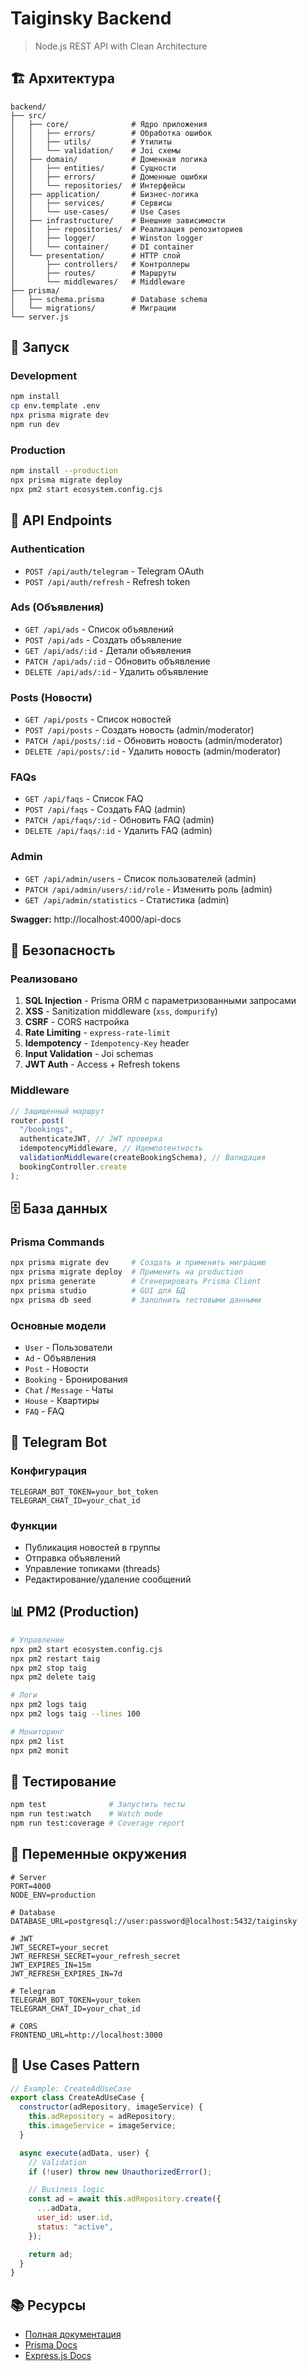 # Taiginsky Backend

> Node.js REST API with Clean Architecture

## 🏗️ Архитектура

```
backend/
├── src/
│   ├── core/              # Ядро приложения
│   │   ├── errors/        # Обработка ошибок
│   │   ├── utils/         # Утилиты
│   │   └── validation/    # Joi схемы
│   ├── domain/            # Доменная логика
│   │   ├── entities/      # Сущности
│   │   ├── errors/        # Доменные ошибки
│   │   └── repositories/  # Интерфейсы
│   ├── application/       # Бизнес-логика
│   │   ├── services/      # Сервисы
│   │   └── use-cases/     # Use Cases
│   ├── infrastructure/    # Внешние зависимости
│   │   ├── repositories/  # Реализация репозиториев
│   │   ├── logger/        # Winston logger
│   │   └── container/     # DI container
│   └── presentation/      # HTTP слой
│       ├── controllers/   # Контроллеры
│       ├── routes/        # Маршруты
│       └── middlewares/   # Middleware
├── prisma/
│   ├── schema.prisma      # Database schema
│   └── migrations/        # Миграции
└── server.js
```

## 🚀 Запуск

### Development

```bash
npm install
cp env.template .env
npx prisma migrate dev
npm run dev
```

### Production

```bash
npm install --production
npx prisma migrate deploy
npx pm2 start ecosystem.config.cjs
```

## 📡 API Endpoints

### Authentication

- `POST /api/auth/telegram` - Telegram OAuth
- `POST /api/auth/refresh` - Refresh token

### Ads (Объявления)

- `GET /api/ads` - Список объявлений
- `POST /api/ads` - Создать объявление
- `GET /api/ads/:id` - Детали объявления
- `PATCH /api/ads/:id` - Обновить объявление
- `DELETE /api/ads/:id` - Удалить объявление

### Posts (Новости)

- `GET /api/posts` - Список новостей
- `POST /api/posts` - Создать новость (admin/moderator)
- `PATCH /api/posts/:id` - Обновить новость (admin/moderator)
- `DELETE /api/posts/:id` - Удалить новость (admin/moderator)

### FAQs

- `GET /api/faqs` - Список FAQ
- `POST /api/faqs` - Создать FAQ (admin)
- `PATCH /api/faqs/:id` - Обновить FAQ (admin)
- `DELETE /api/faqs/:id` - Удалить FAQ (admin)

### Admin

- `GET /api/admin/users` - Список пользователей (admin)
- `PATCH /api/admin/users/:id/role` - Изменить роль (admin)
- `GET /api/admin/statistics` - Статистика (admin)

**Swagger:** http://localhost:4000/api-docs

## 🔐 Безопасность

### Реализовано

1. **SQL Injection** - Prisma ORM с параметризованными запросами
2. **XSS** - Sanitization middleware (`xss`, `dompurify`)
3. **CSRF** - CORS настройка
4. **Rate Limiting** - `express-rate-limit`
5. **Idempotency** - `Idempotency-Key` header
6. **Input Validation** - Joi schemas
7. **JWT Auth** - Access + Refresh tokens

### Middleware

```javascript
// Защищенный маршрут
router.post(
  "/bookings",
  authenticateJWT, // JWT проверка
  idempotencyMiddleware, // Идемпотентность
  validationMiddleware(createBookingSchema), // Валидация
  bookingController.create
);
```

## 🗄️ База данных

### Prisma Commands

```bash
npx prisma migrate dev     # Создать и применить миграцию
npx prisma migrate deploy  # Применить на production
npx prisma generate        # Сгенерировать Prisma Client
npx prisma studio          # GUI для БД
npx prisma db seed         # Заполнить тестовыми данными
```

### Основные модели

- `User` - Пользователи
- `Ad` - Объявления
- `Post` - Новости
- `Booking` - Бронирования
- `Chat` / `Message` - Чаты
- `House` - Квартиры
- `FAQ` - FAQ

## 🤖 Telegram Bot

### Конфигурация

```env
TELEGRAM_BOT_TOKEN=your_bot_token
TELEGRAM_CHAT_ID=your_chat_id
```

### Функции

- Публикация новостей в группы
- Отправка объявлений
- Управление топиками (threads)
- Редактирование/удаление сообщений

## 📊 PM2 (Production)

```bash
# Управление
npx pm2 start ecosystem.config.cjs
npx pm2 restart taig
npx pm2 stop taig
npx pm2 delete taig

# Логи
npx pm2 logs taig
npx pm2 logs taig --lines 100

# Мониторинг
npx pm2 list
npx pm2 monit
```

## 🧪 Тестирование

```bash
npm test              # Запустить тесты
npm run test:watch    # Watch mode
npm run test:coverage # Coverage report
```

## 📝 Переменные окружения

```env
# Server
PORT=4000
NODE_ENV=production

# Database
DATABASE_URL=postgresql://user:password@localhost:5432/taiginsky

# JWT
JWT_SECRET=your_secret
JWT_REFRESH_SECRET=your_refresh_secret
JWT_EXPIRES_IN=15m
JWT_REFRESH_EXPIRES_IN=7d

# Telegram
TELEGRAM_BOT_TOKEN=your_token
TELEGRAM_CHAT_ID=your_chat_id

# CORS
FRONTEND_URL=http://localhost:3000
```

## 🔄 Use Cases Pattern

```javascript
// Example: CreateAdUseCase
export class CreateAdUseCase {
  constructor(adRepository, imageService) {
    this.adRepository = adRepository;
    this.imageService = imageService;
  }

  async execute(adData, user) {
    // Validation
    if (!user) throw new UnauthorizedError();

    // Business logic
    const ad = await this.adRepository.create({
      ...adData,
      user_id: user.id,
      status: "active",
    });

    return ad;
  }
}
```

## 📚 Ресурсы

- [Полная документация](../PROJECT_DOCUMENTATION.md)
- [Prisma Docs](https://www.prisma.io/docs)
- [Express.js Docs](https://expressjs.com/)
